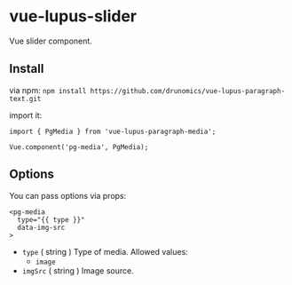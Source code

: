 # vue-lupus-slider
Vue slider component.



## Install

via npm:
`npm install https://github.com/drunomics/vue-lupus-paragraph-text.git`


import it:

```
import { PgMedia } from 'vue-lupus-paragraph-media';

Vue.component('pg-media', PgMedia);
```
## Options
You can pass options via props:

```
<pg-media
  type="{{ type }}"
  data-img-src
>
```

- `type` ( string )
  Type of media. Allowed values:
  - `image`
- `imgSrc` ( string )
  Image source.
